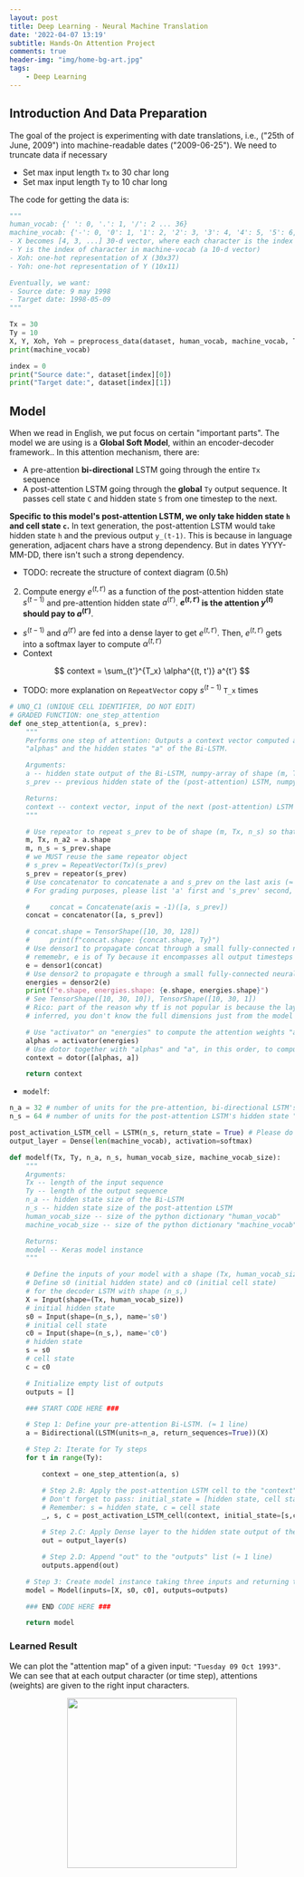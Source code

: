 ```yaml
---
layout: post
title: Deep Learning - Neural Machine Translation
date: '2022-04-07 13:19'
subtitle: Hands-On Attention Project
comments: true
header-img: "img/home-bg-art.jpg"
tags:
    - Deep Learning
---
```


## Introduction And Data Preparation

The goal of the project is experimenting with date translations, i.e., ("25th of June, 2009") into machine-readable dates ("2009-06-25"). We need to truncate data if necessary

- Set max input length `Tx` to 30 char long
- Set max input length `Ty` to 10 char long

The code for getting the data is:

```python
"""
human_vocab: {' ': 0, '.': 1, '/': 2 ... 36}
machine_vocab: {'-': 0, '0': 1, '1': 2, '2': 3, '3': 4, '4': 5, '5': 6, '6': 7, '7': 8, '8': 9, '9': 10}
- X becomes [4, 3, ...] 30-d vector, where each character is the index in human_vocab that the element is mapepd to
- Y is the index of character in machine-vocab (a 10-d vector)
- Xoh: one-hot representation of X (30x37)
- Yoh: one-hot representation of Y (10x11)

Eventually, we want:
- Source date: 9 may 1998
- Target date: 1998-05-09
"""

Tx = 30
Ty = 10
X, Y, Xoh, Yoh = preprocess_data(dataset, human_vocab, machine_vocab, Tx, Ty)
print(machine_vocab)

index = 0
print("Source date:", dataset[index][0])
print("Target date:", dataset[index][1])
```

## Model

When we read in English, we put focus on certain "important parts". The model we are using is a **Global Soft Model**, within an encoder-decoder framework.. In this attention mechanism, there are:

- A pre-attention **bi-directional** LSTM going through the entire `Tx` sequence
- A post-attention LSTM going through the **global** `Ty` output sequence. It passes cell state `C` and hidden state `S` from one timestep to the next.

**Specific to this model's post-attention LSTM, we only take hidden state `h` and cell state `c`.** In text generation, the post-attention LSTM would take hidden state `h` and the previous output `y_(t-1)`. This is because in language generation, adjacent chars have a strong dependency. But in dates YYYY-MM-DD, there isn't such a strong dependency.

- TODO: recreate the structure of context diagram (0.5h)

2. Compute energy $e^{(t, t')}$ as a function of the post-attention hidden state $s^{(t-1)}$ and pre-attention hidden state $a^{(t')}$. **$e^{(t, t')}$ is the attention $y^{(t)}$ should pay to $a^{(t')}$**.

- $s^{(t-1)}$ and $a^{(t')}$ are fed into a dense layer to get $e^{(t, t')}$. Then, $e^{(t, t')}$ gets into a softmax layer to compute $\alpha^{(t, t')}$
- Context

$$
context = \sum_{t'}^{T_x} \alpha^{(t, t')} a^{t'}
$$

- TODO: more explanation on `RepeatVector` copy $s^{(t-1)}$ `T_x` times

```python
# UNQ_C1 (UNIQUE CELL IDENTIFIER, DO NOT EDIT)
# GRADED FUNCTION: one_step_attention
def one_step_attention(a, s_prev):
    """
    Performs one step of attention: Outputs a context vector computed as a dot product of the attention weights
    "alphas" and the hidden states "a" of the Bi-LSTM.

    Arguments:
    a -- hidden state output of the Bi-LSTM, numpy-array of shape (m, Tx, 2*n_a)
    s_prev -- previous hidden state of the (post-attention) LSTM, numpy-array of shape (m, n_s)

    Returns:
    context -- context vector, input of the next (post-attention) LSTM cell
    """

    # Use repeator to repeat s_prev to be of shape (m, Tx, n_s) so that you can concatenate it with all hidden states "a" (≈ 1 line)
    m, Tx, n_a2 = a.shape
    m, n_s = s_prev.shape
    # we MUST reuse the same repeator object
    # s_prev = RepeatVector(Tx)(s_prev)
    s_prev = repeator(s_prev)
    # Use concatenator to concatenate a and s_prev on the last axis (≈ 1 line)
    # For grading purposes, please list 'a' first and 's_prev' second, in this order.

    #     concat = Concatenate(axis = -1)([a, s_prev])
    concat = concatenator([a, s_prev])

    # concat.shape = TensorShape([10, 30, 128])
    #     print(f"concat.shape: {concat.shape, Ty}")
    # Use densor1 to propagate concat through a small fully-connected neural network to compute the "intermediate energies" variable e.
    # rememebr, e is of Ty because it encompasses all output timesteps
    e = densor1(concat)
    # Use densor2 to propagate e through a small fully-connected neural network to compute the "energies" variable energies. (≈1 lines)
    energies = densor2(e)
    print(f"e.shape, energies.shape: {e.shape, energies.shape}")
    # See TensorShape([10, 30, 10]), TensorShape([10, 30, 1])
    # Rico: part of the reason why tf is not popular is because the layer sizes are partially
    # inferred, you don't know the full dimensions just from the model definition

    # Use "activator" on "energies" to compute the attention weights "alphas" (≈ 1 line)
    alphas = activator(energies)
    # Use dotor together with "alphas" and "a", in this order, to compute the context vector to be given to the next (post-attention) LSTM-cell (≈ 1 line)
    context = dotor([alphas, a])

    return context
```

- `modelf`:

```python
n_a = 32 # number of units for the pre-attention, bi-directional LSTM's hidden state 'a'
n_s = 64 # number of units for the post-attention LSTM's hidden state "s"

post_activation_LSTM_cell = LSTM(n_s, return_state = True) # Please do not modify this global variable.
output_layer = Dense(len(machine_vocab), activation=softmax)

def modelf(Tx, Ty, n_a, n_s, human_vocab_size, machine_vocab_size):
    """
    Arguments:
    Tx -- length of the input sequence
    Ty -- length of the output sequence
    n_a -- hidden state size of the Bi-LSTM
    n_s -- hidden state size of the post-attention LSTM
    human_vocab_size -- size of the python dictionary "human_vocab"
    machine_vocab_size -- size of the python dictionary "machine_vocab"

    Returns:
    model -- Keras model instance
    """

    # Define the inputs of your model with a shape (Tx, human_vocab_size)
    # Define s0 (initial hidden state) and c0 (initial cell state)
    # for the decoder LSTM with shape (n_s,)
    X = Input(shape=(Tx, human_vocab_size))
    # initial hidden state
    s0 = Input(shape=(n_s,), name='s0')
    # initial cell state
    c0 = Input(shape=(n_s,), name='c0')
    # hidden state
    s = s0
    # cell state
    c = c0

    # Initialize empty list of outputs
    outputs = []

    ### START CODE HERE ###

    # Step 1: Define your pre-attention Bi-LSTM. (≈ 1 line)
    a = Bidirectional(LSTM(units=n_a, return_sequences=True))(X)

    # Step 2: Iterate for Ty steps
    for t in range(Ty):

        context = one_step_attention(a, s)

        # Step 2.B: Apply the post-attention LSTM cell to the "context" vector. (≈ 1 line)
        # Don't forget to pass: initial_state = [hidden state, cell state]
        # Remember: s = hidden state, c = cell state
        _, s, c = post_activation_LSTM_cell(context, initial_state=[s,c])

        # Step 2.C: Apply Dense layer to the hidden state output of the post-attention LSTM (≈ 1 line)
        out = output_layer(s)

        # Step 2.D: Append "out" to the "outputs" list (≈ 1 line)
        outputs.append(out)

    # Step 3: Create model instance taking three inputs and returning the list of outputs. (≈ 1 line)
    model = Model(inputs=[X, s0, c0], outputs=outputs)

    ### END CODE HERE ###

    return model
```

### Learned Result

We can plot the "attention map" of a given input: `"Tuesday 09 Oct 1993"`. We can see that at each output character (or time step), attentions (weights) are given to the right input characters.

<div style="text-align: center;">
    <p align="center">
       <figure>
            <img src="https://github.com/user-attachments/assets/ea04d38d-d92c-4f91-a518-ea1353128884" height="300" alt=""/>
       </figure>
    </p>
</div>
